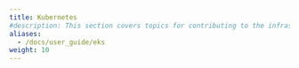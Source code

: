 ```yaml
---
title: Kubernetes
#description: This section covers topics for contributing to the infrastructure framework.
aliases:
  - /docs/user_guide/eks
weight: 10
---
```

